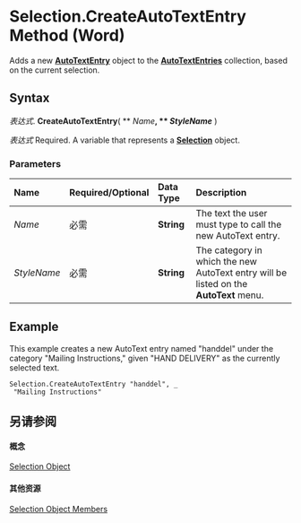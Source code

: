 
# Selection.CreateAutoTextEntry Method (Word)

Adds a new  **[AutoTextEntry](37a2cf05-ae07-d411-9bd8-ab4726b303a9.md)** object to the **[AutoTextEntries](4e4d92b3-d259-84b7-061f-82065e177c29.md)** collection, based on the current selection.


## Syntax

 _表达式_. **CreateAutoTextEntry**( ** _Name_**, ** _StyleName_** )

 _表达式_ Required. A variable that represents a **[Selection](7b574a91-c33e-ecfd-6783-6b7528b2ed8f.md)** object.


### Parameters



|**Name**|**Required/Optional**|**Data Type**|**Description**|
|:-----|:-----|:-----|:-----|
| _Name_|必需|**String**|The text the user must type to call the new AutoText entry.|
| _StyleName_|必需|**String**|The category in which the new AutoText entry will be listed on the  **AutoText** menu.|

## Example

This example creates a new AutoText entry named "handdel" under the category "Mailing Instructions," given "HAND DELIVERY" as the currently selected text.


```
Selection.CreateAutoTextEntry "handdel", _ 
 "Mailing Instructions"
```


## 另请参阅


#### 概念


[Selection Object](7b574a91-c33e-ecfd-6783-6b7528b2ed8f.md)
#### 其他资源


[Selection Object Members](http://msdn.microsoft.com/library/71e67a43-d40a-ad9a-8ef2-c5c487733e0d%28Office.15%29.aspx)